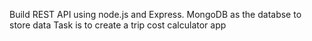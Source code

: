 Build REST API using node.js and Express. 
MongoDB as the databse to store data
Task is to create a trip cost calculator app
